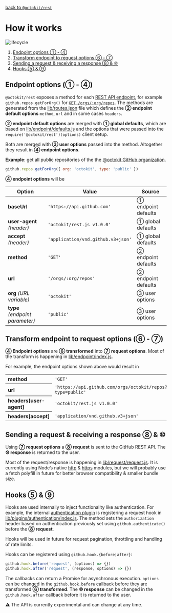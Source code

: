 [back to `@octokit/rest`](.)

# How it works

![lifecycle](assets/lifecycle.png)

<!-- ①②③④⑤⑥⑦⑧⑨⑩ -->

1. [Endpoint options ① - ④](#endpoint-options)
2. [Transform endpoint to request options ⑥ - ⑦](#transform)
3. [Sending a request & receiving a response ⑧ & ⑩](#request)
4. [Hooks ⑤ & ⑨](#request)

<a name="endpoint-options"></a>
## Endpoint options (① - ④)

`@octokit/rest` exposes a method for each [REST API endpoint](https://developer.github.com/v3/), for example `github.repos.getForOrg()` for [`GET /orgs/:org/repos`](https://developer.github.com/v3/repos/#list-organization-repositories). The methods are generated from the [lib/routes.json](lib/routes.json) file which defines the **② endpoint default options** `method`, `url` and in some cases `headers`.

**② endpoint default options** are merged with **① global defaults**, which are based on [lib/endpoint/defaults.js](lib/endpoint/defaults.js) and the options that were passed into the `require('@octokit/rest')(options)` client setup.

Both are merged with **③ user options** passed into the method. Altogether they result in **④ endpoint options**.

**Example**: get all public repositories of the the [@octokit GitHub organization](https://github.com/octokit).

```js
github.repos.getForOrg({ org: 'octokit', type: 'public' })
```

**④ endpoint options** will be

<table>
  <thead>
    <tr>
      <th>Option</th>
      <th>Value</th>
      <th>Source</th>
    </tr>
  </thead>
  <tr>
    <td><strong>baseUrl</strong></td>
    <td><code>'https://api.github.com'</code></td>
    <td>① endpoint defaults</td>
  </tr>
  <tr>
    <td><strong>user-agent</strong> <em>(header)</em></td>
    <td><code>'octokit/rest.js v1.0.0'</code></td>
    <td>① global defaults</td>
  </tr>
  <tr>
    <td><strong>accept</strong> <em>(header)</em></td>
    <td><code>'application/vnd.github.v3+json'</code></td>
    <td>① global defaults</td>
  </tr>
  <tr>
    <td><strong>method</strong></td>
    <td><code>'GET'</code></td>
    <td>② endpoint defaults</td>
  </tr>
  <tr>
    <td><strong>url</strong></td>
    <td><code>'/orgs/:org/repos'</code></td>
    <td>② endpoint defaults</td>
  </tr>
  <tr>
    <td><strong>org</strong> <em>(URL variable)</em></td>
    <td><code>'octokit'</code></td>
    <td>③ user options</td>
  </tr>
  <tr>
    <td><strong>type</strong> <em>(endpoint parameter)</em></td>
    <td><code>'public'</code></td>
    <td>③ user options</td>
  </tr>
</table>

<a name="transform"></a>
## Transform endpoint to request options (⑥ - ⑦)

**④ Endpoint options** are **⑥ transformed** into **⑦ request options**. Most of the transform is happening in [lib/endpoint/index.js](lib/endpoint/index.js).

For example, the endpoint options shown above would result in

<table>
  <tr>
    <th align=left>method</th>
    <td><code>'GET'</code></td>
  </tr>
  <tr>
    <th align=left>url</th>
    <td> <code>'https://api.github.com/orgs/octokit/repos?type=public'</code></td>
  </tr>
  <tr>
    <th align=left>headers[user-agent]</th>
    <td> <code>'octokit/rest.js v1.0.0'</code></td>
  </tr>
  </tr>
  <tr>
    <th align=left>headers[accept]</th>
    <td> <code>'application/vnd.github.v3+json'</code></td>
  </tr>
</table>

<a name="request"></a>
## Sending a request & receiving a response ⑧ & ⑩

Using **⑦ request options** a **⑧ request** is sent to the GitHub REST API. The **⑩ response** is returned to the user.

Most of the request/response is happening in [lib/request/request.js](lib/request/request.js). It is currently using Node’s native [http](https://nodejs.org/api/http.html) & [https](https://nodejs.org/api/https.html) modules, but we will probably use a fetch polyfill in future for better browser compatibility & smaller bundle size.

<a name="hooks"></a>
## Hooks ⑤ & ⑨

Hooks are used internally to inject functionality like authentication. For example, the internal [authentication plugin](lib/plugins/authentication) is registering a request hook in [lib/plugins/authentication/index.js](lib/plugins/authentication/index.js). The method sets the `authorization` header based on authentication previously set using `github.authenticate()` before the **⑧ request**.

Hooks will be used in future for request pagination, throttling and handling of rate limits.

Hooks can be registered using `github.hook.{before|after}`:

```js
github.hook.before('request', (options) => {})
github.hook.after('request', (response, options) => {})
```

The callbacks can return a Promise for asynchronous execution. `options` can be changed in the `github.hook.before` callback before they are transformed **⑥ transformed**. The **⑩ response** can be changed in the `github.hook.after` callback before it is returned to the user.

⚠️ The API is currently experimental and can change at any time.
